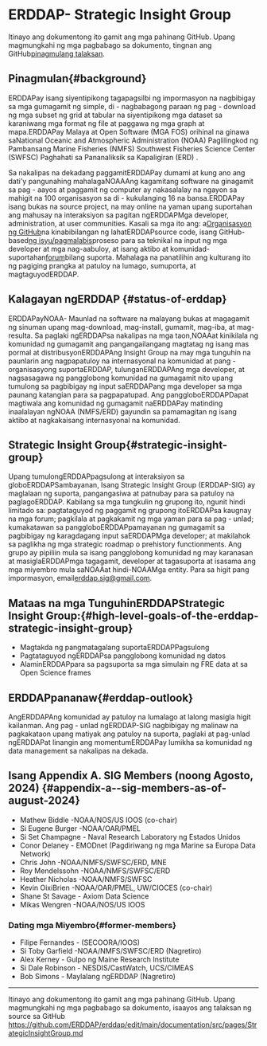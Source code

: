 # ERDDAP- Strategic Insight Group

Itinayo ang dokumentong ito gamit ang mga pahinang GitHub. Upang magmungkahi ng mga pagbabago sa dokumento, tingnan ang GitHub[pinagmulang talaksan](https://github.com/ERDDAP/erddap/blob/main/documentation/src/pages/StrategicInsightGroup.md).

## Pinagmulan{#background} 
ERDDAPay isang siyentipikong tagapagsilbi ng impormasyon na nagbibigay sa mga gumagamit ng simple, di - nagbabagong paraan ng pag - download ng mga subset ng grid at tabular na siyentipikong mga dataset sa karaniwang mga format ng file at paggawa ng mga graph at mapa.ERDDAPay Malaya at Open Software (MGA FOS) orihinal na ginawa saNational Oceanic and Atmospheric Administration  (NOAA) Paglilingkod ng Pambansang Marine Fisheries (NMFS) Southwest Fisheries Science Center (SWFSC) Paghahati sa Pananaliksik sa Kapaligiran (ERD) .

Sa nakalipas na dekadang paggamitERDDAPay dumami at kung ano ang dati'y pangunahing mahalagaNOAAAng kagamitang software na ginagamit sa pag - aayos at paggamit ng computer ay nakasalalay na ngayon sa mahigit na 100 organisasyon sa di - kukulanging 16 na bansa.ERDDAPay isang bukas na source project, na may online na yaman upang suportahan ang mahusay na interaksiyon sa pagitan ngERDDAPMga developer, administration, at user communities. Kasali sa mga ito ang: a[Organisasyon ng GitHub](https://github.com/erddap)na kinabibilangan ng lahatERDDAPsource code, isang GitHub-based[ng isyu/pagmalabis](https://github.com/ERDDAP/erddap/discussions)proseso para sa teknikal na input ng mga developer at mga nag-aabuloy, at isang aktibo at komunidad-suportahan[forum](https://groups.google.com/g/erddap)bilang suporta. Mahalaga na panatilihin ang kulturang ito ng pagiging prangka at patuloy na lumago, sumuporta, at magtaguyodERDDAP.

## Kalagayan ngERDDAP {#status-of-erddap} 
ERDDAPayNOAA- Maunlad na software na malayang bukas at magagamit ng sinuman upang mag-download, mag-install, gumamit, mag-iba, at mag-resulta. Sa paglaki ngERDDAPsa nakalipas na mga taon,NOAAat kinikilala ng komunidad ng gumagamit ang pangangailangang magtatag ng isang mas pormal at distribusyonERDDAPAng Insight Group na may mga tunguhin na paunlarin ang nagpapatuloy na internasyonal na komunidad at pang - organisasyong suportaERDDAP, tulunganERDDAPAng mga developer, at nagsasagawa ng pangglobong komunidad na gumagamit nito upang tumulong sa pagbibigay ng input saERDDAPang mga developer sa mga paunang katangian para sa pagpapatupad. Ang panggloboERDDAPDapat magtiwala ang komunidad ng gumagamit naERDDAPay matinding inaalalayan ngNOAA  (NMFS/ERD) gayundin sa pamamagitan ng isang aktibo at nagkakaisang internasyonal na komunidad.

## Strategic Insight Group{#strategic-insight-group} 
Upang tumulongERDDAPpagsulong at interaksiyon sa globoERDDAPSambayanan, Isang Strategic Insight Group (ERDDAP-SIG) ay maglalaan ng suporta, pangangasiwa at patnubay para sa patuloy na paglagoERDDAP. Kabilang sa mga tungkulin ng grupong ito, ngunit hindi limitado sa: pagtataguyod ng paggamit ng grupong itoERDDAPsa kaugnay na mga forum; pagkilala at pagkakamit ng mga yaman para sa pag - unlad; kumakatawan sa panggloboERDDAPpamayanan ng gumagamit sa pagbibigay ng karagdagang input saERDDAPMga developer; at makilahok sa paglikha ng mga strategic roadmap o prehistory functionments. Ang grupo ay pipiliin mula sa isang pangglobong komunidad ng may karanasan at masiglaERDDAPmga tagagamit, developer at tagasuporta at isasama ang mga miyembro mula saNOAAat hindi-NOAAMga entity. Para sa higit pang impormasyon, email[erddap.sig@gmail.com](mailto:erddap.sig@gmail.com).

## Mataas na mga TunguhinERDDAPStrategic Insight Group:{#high-level-goals-of-the-erddap-strategic-insight-group} 
* Magtakda ng pangmatagalang suportaERDDAPPagsulong
* Pagtataguyod ngERDDAPsa pangglobong komunidad ng datos
* AlaminERDDAPpara sa pagsuporta sa mga simulain ng FRE data at sa Open Science frames

## ERDDAPpananaw{#erddap-outlook} 
AngERDDAPAng komunidad ay patuloy na lumalago at lalong masigla higit kailanman. Ang pag - unlad ngERDDAP-SIG nagbibigay ng malinaw na pagkakataon upang matiyak ang patuloy na suporta, paglaki at pag-unlad ngERDDAPat linangin ang momentumERDDAPay lumikha sa komunidad ng data management sa nakalipas na dekada.

## Isang Appendix A. SIG Members (noong Agosto, 2024)  {#appendix-a--sig-members-as-of-august-2024} 
* Mathew Biddle -NOAA/NOS/US IOOS (co-chair) 
* Si Eugene Burger -NOAA/OAR/PMEL
* Si Set Champagne - Naval Research Laboratory ng Estados Unidos
* Conor Delaney - EMODnet (Pagdiriwang ng mga Marine sa Europa Data Network) 
* Chris John -NOAA/NMFS/SWFSC/ERD, MNE
* Roy Mendelssohn -NOAA/NMFS/SWFSC/ERD
* Heather Nicholas -NOAA/NMFS/SWFSC
* Kevin OixiBrien -NOAA/OAR/PMEL, UW/CIOCES (co-chair) 
* Shane St Savage - Axiom Data Science
* Mikas Wengren -NOAA/NOS/US IOOS

### Dating mga Miyembro{#former-members} 
* Filipe Fernandes - (SECOORA/IOOS)  
* Si Toby Garfield -NOAA/NMFS/SWFSC/ERD  (Nagretiro) 
* Alex Kerney - Gulpo ng Maine Research Institute
* Si Dale Robinson - NESDIS/CastWatch, UCS/CIMEAS
* Bob Simons - Maylalang ngERDDAP  (Nagretiro) 

---

Itinayo ang dokumentong ito gamit ang mga pahinang GitHub. Upang magmungkahi ng mga pagbabago sa dokumento, isaayos ang talaksan ng source sa GitHub[ https://github.com/ERDDAP/erddap/edit/main/documentation/src/pages/StrategicInsightGroup.md ](https://github.com/ERDDAP/erddap/edit/main/documentation/src/pages/StrategicInsightGroup.md)
